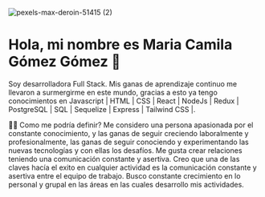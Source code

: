 ![pexels-max-deroin-51415 (2)](https://blog.openclassrooms.com/es/wp-content/uploads/sites/5/2017/09/AdobeStock_126016889apaisado-710x367.jpg)

# Hola, mi nombre es Maria Camila Gómez Gómez 👋

 Soy desarrolladora Full Stack. Mis ganas de aprendizaje continuo me llevaron a surmergirme en este mundo, gracias a esto ya tengo conocimientos en Javascript | HTML | CSS | React | NodeJs | Redux | PostgreSQL | SQL | Sequelize | Express | Tailwind CSS |.

👩🏻 Como me podría definir?
 Me considero una persona apasionada por el constante conocimiento, y las ganas de seguir creciendo laboralmente y profesionalmente, las ganas de seguir conociendo y experimentando las nuevas tecnologías y con ellas los desafíos. Me gusta crear relaciones teniendo una comunicación constante y asertiva. Creo que una de las claves hacía el exito en cualquier actividad es la comunicación constante y asertiva entre el equipo de trabajo.
 Busco constante crecimiento en lo personal y grupal en las áreas en las cuales desarrollo mis actividades.

<!--
**camilagh56/camilagh56** is a ✨ _special_ ✨ repository because its `README.md` (this file) appears on your GitHub profile.

Here are some ideas to get you started:

- 🔭 I’m currently working on ...
- 🌱 I’m currently learning ...
- 👯 I’m looking to collaborate on ...
- 🤔 I’m looking for help with ...
- 💬 Ask me about ...
- 📫 How to reach me: ...
- 😄 Pronouns: ...
- ⚡ Fun fact: ...
-->
